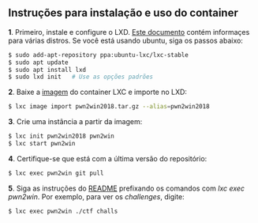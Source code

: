 ## Instruções para instalação e uso do container

**1**. Primeiro, instale e configure o LXD. [Este documento](https://linuxcontainers.org/lxd/getting-started-cli/#getting-the-packages) contém informaçes para várias distros. Se você está usando ubuntu, siga os passos abaixo:

```bash
$ sudo add-apt-repository ppa:ubuntu-lxc/lxc-stable
$ sudo apt update
$ sudo apt install lxd
$ sudo lxd init   # Use as opções padrões
```  

**2**. Baixe a [imagem](https://static.pwn2win.party/pwn2win2018.tar.gz) do container LXC e importe no LXD:

```bash
$ lxc image import pwn2win2018.tar.gz --alias=pwn2win2018
```

**3**. Crie uma instância a partir da imagem:

```bash
$ lxc init pwn2win2018 pwn2win
$ lxc start pwn2win
```
**4**. Certifique-se que está com a última versão do repositório:

```bash
$ lxc exec pwn2win git pull
```

**5**. Siga as instruções do [README](https://github.com/pwn2winctf/2018/blob/master/README.pt.md) prefixando os comandos com *lxc exec pwn2win*. Por exemplo, para ver os *challenges*, digite:
```bash
$ lxc exec pwn2win ./ctf challs
```
